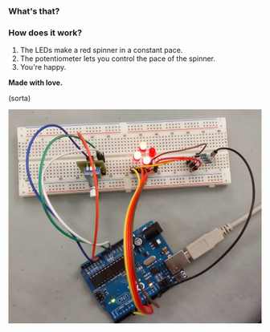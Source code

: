 ### What's that?

### How does it work?

1. The LEDs make a red spinner in a constant pace. 
2. The potentiometer lets you control the pace of the spinner. 
3. You're happy.

**Made with love.** 

(sorta)

![Snapshot](20140329_180041.jpg)